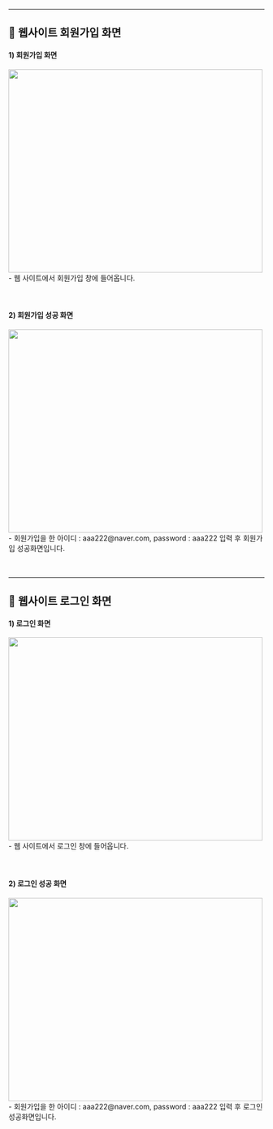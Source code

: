 <hr>

<p align="center">
<h2 align="left"> 📢 웹사이트 회원가입 화면 </h2>


<h4 align="left"> 1) 회원가입 화면 </h4>
<img src="[https://user-images.githubusercontent.com/101113265/169137196-dbee692b-9e6a-4bb5-9e16-910918cde464.JPG](https://user-images.githubusercontent.com/101113265/170319829-00ba6059-f47c-4f46-ad67-e470e86df653.JPG)" width="500" height="400">
- 웹 사이트에서 회원가입 창에 들어옵니다.
<br><br><br/>


<h4 align="left"> 2) 회원가입 성공 화면 </h4>
<img src="[https://user-images.githubusercontent.com/101113265/169137370-0cabed22-2627-451e-9379-d24f778b1890.JPG](https://user-images.githubusercontent.com/101113265/170320174-961301c4-8c7d-438a-b66b-0bdc28707f80.JPG)" width="500" height="400">
- 회원가입을 한 아이디 : aaa222@naver.com, password : aaa222 입력 후 회원가입 성공화면입니다.
<br><br><br/>


<hr>

<p align="center">
<h2 align="left"> 📢 웹사이트 로그인 화면 </h2>


<h4 align="left"> 1) 로그인 화면 </h4>
<img src="[https://user-images.githubusercontent.com/101113265/169137196-dbee692b-9e6a-4bb5-9e16-910918cde464.JPG](https://user-images.githubusercontent.com/101113265/170320724-fe6bf510-943c-45c4-9672-ba07bb6da688.JPG)" width="500" height="400">
- 웹 사이트에서 로그인 창에 들어옵니다.
<br><br><br/>


<h4 align="left"> 2) 로그인 성공 화면 </h4>
<img src="[https://user-images.githubusercontent.com/101113265/169137370-0cabed22-2627-451e-9379-d24f778b1890.JPG](https://user-images.githubusercontent.com/101113265/170321065-35479c73-4a5b-4c45-8bd2-7da43069d8f8.JPG)" width="500" height="400">
- 회원가입을 한 아이디 : aaa222@naver.com, password : aaa222 입력 후 로그인 성공화면입니다.
<br><br><br/>
